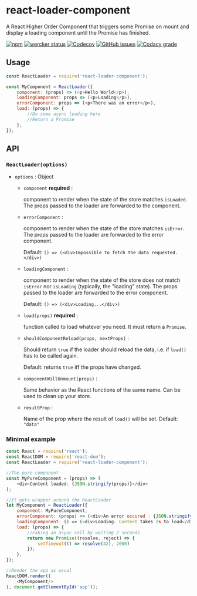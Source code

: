 # react-loader-component

A React Higher Order Component that triggers some Promise on mount and display a loading component until the Promise has finished.

[![npm](https://img.shields.io/npm/v/react-loader-component.svg)](https://www.npmjs.com/package/react-loader-component)
[![wercker status](https://app.wercker.com/status/c154a6be090561352ba4a13b6090fcf2/s/master "wercker status")](https://app.wercker.com/project/byKey/c154a6be090561352ba4a13b6090fcf2)
[![Codecov](https://img.shields.io/codecov/c/github/xurei/react-loader-component.svg)](https://codecov.io/gh/xurei/react-loader-component)
[![GitHub issues](https://img.shields.io/github/issues/xurei/react-loader-component.svg)](https://github.com/xurei/react-loader-component/issues)
[![Codacy grade](https://img.shields.io/codacy/grade/97487e86a6644e8fb0f64cf4c2637ee1.svg)](https://www.codacy.com/app/xurei/react-loader-component)

## Usage
```javascript
const ReactLoader = require('react-loader-component');

const MyComponent = ReactLoader({
    component: (props) => (<p>Hello World</p>),
    loadingComponent: props => (<p>Loading</p>),
    errorComponent: props => (<p>There was an error</p>),
    load: (props) => {
        //Do some async loading here
        //Return a Promise
    },
});
```

## API

### `ReactLoader(options)`
- `options` : Object
  - `component` **required** : 
  
    component to render when the state of the store matches `isLoaded`.
    The props passed to the loader are forwarded to the component.
    
  - `errorComponent` : 
  
    component to render when the state of the store matches `isError`.
    The props passed to the loader are forwarded to the error component.
    
    Default: `() => (<div>Impossible to fetch the data requested.</div>)`
    
  - `loadingComponent` : 
  
    component to render when the state of the store does not match `isError` nor `isLoading` (typically, the "loading" state).
    The props passed to the loader are forwarded to the error component.
    
    Default: `() => (<div>Loading...</div>)`
    
  - `load(props)` **required** : 
    
    function called to load whatever you need. It must return a `Promise`.
    
  - `shouldComponentReload(props, nextProps)` : 
  
    Should return `true` if the loader should reload the data, i.e. if `load()` has to be called again.
    
    Default: returns `true` iff the props have changed.
    
  - `componentWillUnmount(props)` : 
  
    Same behavior as the React functions of the same name. Can be used to clean up your store.
    
  - `resultProp` : 
  
    Name of the prop where the result of `load()` will be set. Default: `"data"`
    
    
### Minimal example
```javascript
const React = require('react');
const ReactDOM = require('react-dom');
const ReactLoader = require('react-loader-component');

//The pure component
const MyPureComponent = (props) => (
    <div>Content loaded: {JSON.stringify(props)}</div>
);

//It gets wrapper around the ReactLoader
let MyComponent = ReactLoader({
    component: MyPureComponent,
    errorComponent: (props) => (<div>An error occured : {JSON.stringify(props.data)}</div>),
    loadingComponent: () => (<div>Loading. Content takes 2s to load</div>),
    load: (props) => {
        //Faking an async call by waiting 2 seconds
        return new Promise((resolve, reject) => {
            setTimeout(() => resolve(42), 2000)
        });
    },
});

//Render the app as usual
ReactDOM.render((
    <MyComponent/>
), document.getElementById('app'));
```
